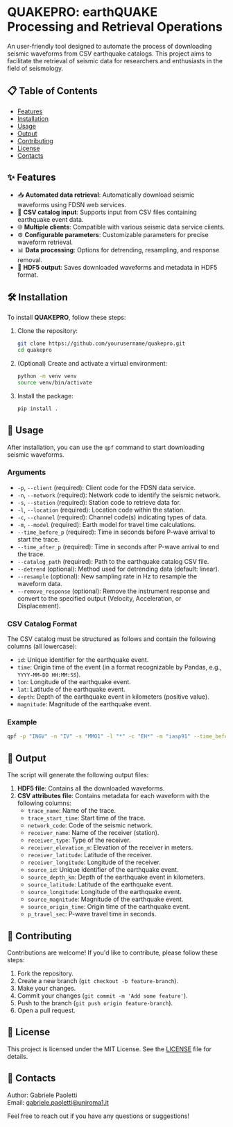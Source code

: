 # QUAKEPRO: earthQUAKE Processing and Retrieval Operations

An user-friendly tool designed to automate the process of downloading seismic waveforms from CSV earthquake catalogs. This project aims to facilitate the retrieval of seismic data for researchers and enthusiasts in the field of seismology.

## 📋 Table of Contents
- [Features](#-features)
- [Installation](#-installation)
- [Usage](#-usage)
- [Output](#-output)
- [Contributing](#-contributing)
- [License](#-license)
- [Contacts](#-contacts)

## ✨ Features
- 📥 **Automated data retrieval**: Automatically download seismic waveforms using FDSN web services.
- 📅 **CSV catalog input**: Supports input from CSV files containing earthquake event data.
- 🌐 **Multiple clients**: Compatible with various seismic data service clients.
- ⚙️ **Configurable parameters**: Customizable parameters for precise waveform retrieval.
- 📊 **Data processing**: Options for detrending, resampling, and response removal.
- 💾 **HDF5 output**: Saves downloaded waveforms and metadata in HDF5 format.

## 🛠️ Installation

To install **QUAKEPRO**, follow these steps:

1. Clone the repository:
   ```bash
   git clone https://github.com/yourusername/quakepro.git
   cd quakepro
   ```

2. (Optional) Create and activate a virtual environment:
    ```bash
    python -m venv venv
    source venv/bin/activate
    ```

3. Install the package:
    ```bash
    pip install .
    ```

## 🚀 Usage

After installation, you can use the `qpf` command to start downloading seismic waveforms. 

### Arguments

- `-p`, `--client` (required): Client code for the FDSN data service.
- `-n`, `--network` (required): Network code to identify the seismic network.
- `-s`, `--station` (required): Station code to retrieve data for.
- `-l`, `--location` (required): Location code within the station.
- `-c`, `--channel` (required): Channel code(s) indicating types of data.
- `-m`, `--model` (required): Earth model for travel time calculations.
- `--time_before_p` (required): Time in seconds before P-wave arrival to start the trace.
- `--time_after_p` (required): Time in seconds after P-wave arrival to end the trace.
- `--catalog_path` (required): Path to the earthquake catalog CSV file.
- `--detrend` (optional): Method used for detrending data (default: linear).
- `--resample` (optional): New sampling rate in Hz to resample the waveform data.
- `--remove_response` (optional): Remove the instrument response and convert to the specified output (Velocity, Acceleration, or Displacement).

### CSV Catalog Format

The CSV catalog must be structured as follows and contain the following columns (all lowercase):

- `id`: Unique identifier for the earthquake event.
- `time`: Origin time of the event (in a format recognizable by Pandas, e.g., `YYYY-MM-DD HH:MM:SS`).
- `lon`: Longitude of the earthquake event.
- `lat`: Latitude of the earthquake event.
- `depth`: Depth of the earthquake event in kilometers (positive value).
- `magnitude`: Magnitude of the earthquake event.

### Example

```bash
qpf -p "INGV" -n "IV" -s "MMO1" -l "*" -c "EH*" -m "iasp91" --time_before_p 5 --time_after_p 15 --catalog_path "path_to_your_catalog.csv"
```

## 📂 Output

The script will generate the following output files:

1. **HDF5 file**: Contains all the downloaded waveforms.
2. **CSV attributes file**: Contains metadata for each waveform with the following columns:
    - `trace_name`: Name of the trace.
    - `trace_start_time`: Start time of the trace.
    - `network_code`: Code of the seismic network.
    - `receiver_name`: Name of the receiver (station).
    - `receiver_type`: Type of the receiver.
    - `receiver_elevation_m`: Elevation of the receiver in meters.
    - `receiver_latitude`: Latitude of the receiver.
    - `receiver_longitude`: Longitude of the receiver.
    - `source_id`: Unique identifier of the earthquake event.
    - `source_depth_km`: Depth of the earthquake event in kilometers.
    - `source_latitude`: Latitude of the earthquake event.
    - `source_longitude`: Longitude of the earthquake event.
    - `source_magnitude`: Magnitude of the earthquake event.
    - `source_origin_time`: Origin time of the earthquake event.
    - `p_travel_sec`: P-wave travel time in seconds.

## 🤝 Contributing

Contributions are welcome! If you'd like to contribute, please follow these steps:

1. Fork the repository.
2. Create a new branch (`git checkout -b feature-branch`).
3. Make your changes.
4. Commit your changes (`git commit -m 'Add some feature'`).
5. Push to the branch (`git push origin feature-branch`).
6. Open a pull request.

## 📜 License

This project is licensed under the MIT License. See the [LICENSE](LICENSE) file for details.

## 📧 Contacts

Author: Gabriele Paoletti  
Email: gabriele.paoletti@uniroma1.it

Feel free to reach out if you have any questions or suggestions!
